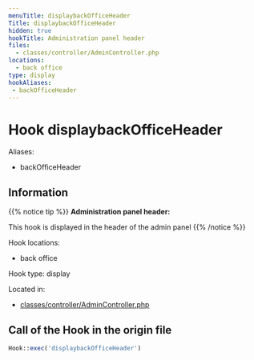 ```yaml
---
menuTitle: displaybackOfficeHeader
Title: displaybackOfficeHeader
hidden: true
hookTitle: Administration panel header
files:
  - classes/controller/AdminController.php
locations:
  - back office
type: display
hookAliases:
 - backOfficeHeader
---
```


# Hook displaybackOfficeHeader

Aliases: 
 - backOfficeHeader



## Information

{{% notice tip %}}
**Administration panel header:** 

This hook is displayed in the header of the admin panel
{{% /notice %}}

Hook locations: 
  - back office

Hook type: display

Located in: 
  - [classes/controller/AdminController.php](https://github.com/PrestaShop/PrestaShop/blob/8.0.x/classes/controller/AdminController.php)

## Call of the Hook in the origin file

```php
Hook::exec('displaybackOfficeHeader')
```
